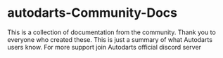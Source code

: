 # autodarts-Community-Docs

This is a collection of documentation from the community. Thank you to everyone who created these.
This is just a summary of what Autodarts users know. For more support join Autodarts official discord server
